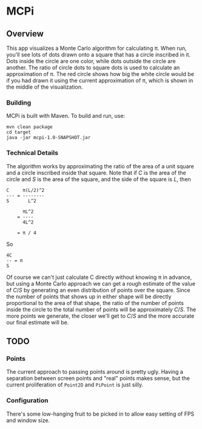 # MCPi

## Overview

This app visualizes a Monte Carlo algorithm for calculating π. When run, you'll
see lots of dots drawn onto a square that has a circle inscribed in it. Dots
inside the circle are one color, while dots outside the circle are another. The
ratio of circle dots to square dots is used to calculate an approximation of π.
The red circle shows how big the white circle would be if you had drawn it using
the current approximation of π, which is shown in the middle of the
visualization.

### Building

MCPi is built with Maven. To build and run, use:

    mvn clean package
    cd target
    java -jar mcpi-1.0-SNAPSHOT.jar

### Technical Details

The algorithm works by approximating the ratio of the area of a unit square and
a circle inscribed inside that square. Note that if *C* is the area of the
circle and *S* is the area of the square, and the side of the square is *L*,
then

    C     π(L/2)^2
    --- = --------
    S       L^2

          πL^2
        = ----
          4L^2

        = π / 4

So

    4C
    -- = π
    S

Of course we can't just calculate C directly without knowing π in advance, but
using a Monte Carlo approach we can get a rough estimate of the value of
*C*/*S* by generating an even distribution of points over the square. Since the
number of points that shows up in either shape will be directly proportional to
the area of that shape, the ratio of the number of points inside the circle to
the total number of points will be approximately *C*/*S*. The more points we
generate, the closer we'll get to *C*/*S* and the more accurate our final
estimate will be.

## TODO

### Points

The current approach to passing points around is pretty ugly. Having a
separation between screen points and "real" points makes sense, but the current
proliferation of `Point2D` and `PiPoint` is just silly.

### Configuration

There's some low-hanging fruit to be picked in to allow easy setting of FPS and
window size.